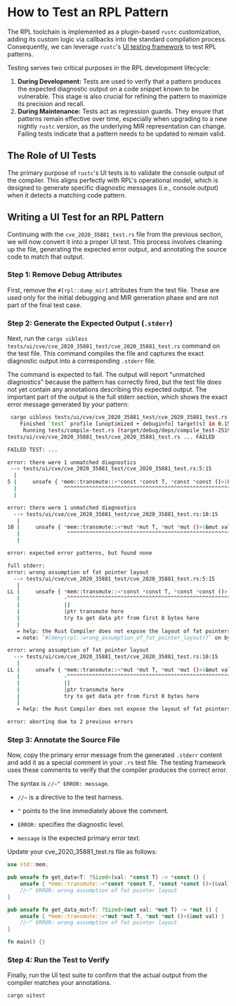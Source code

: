 # How to Test an RPL Pattern

The RPL toolchain is implemented as a plugin-based `rustc` customization, adding its custom logic via callbacks into the standard compilation process. Consequently, we can leverage `rustc`'s [UI testing framework](https://rustc-dev-guide.rust-lang.org/tests/ui.html) to test RPL patterns.

Testing serves two critical purposes in the RPL development lifecycle:

1.  **During Development:** Tests are used to verify that a pattern produces the expected diagnostic output on a code snippet known to be vulnerable. This stage is also crucial for refining the pattern to maximize its precision and recall.
2.  **During Maintenance:** Tests act as regression guards. They ensure that patterns remain effective over time, especially when upgrading to a new nightly `rustc` version, as the underlying MIR representation can change. Failing tests indicate that a pattern needs to be updated to remain valid.

## The Role of UI Tests

The primary purpose of `rustc`'s UI tests is to validate the console output of the compiler. This aligns perfectly with RPL's operational model, which is designed to generate specific diagnostic messages (i.e., console output) when it detects a matching code pattern.

## Writing a UI Test for an RPL Pattern

Continuing with the `cve_2020_35881_test.rs` file from the previous section, we will now convert it into a proper UI test. This process involves cleaning up the file, generating the expected error output, and annotating the source code to match that output.

### Step 1: Remove Debug Attributes

First, remove the `#[rpl::dump_mir]` attributes from the test file. These are used only for the initial debugging and MIR generation phase and are not part of the final test case.

### Step 2: Generate the Expected Output (`.stderr`)

Next, run the `cargo uibless tests/ui/cve/cve_2020_35881_test/cve_2020_35881_test.rs` command on the test file. This command compiles the file and captures the exact diagnostic output into a corresponding `.stderr` file.

The command is expected to fail. The output will report "unmatched diagnostics" because the pattern has correctly fired, but the test file does not yet contain any annotations describing this expected output. The important part of the output is the full stderr section, which shows the exact error message generated by your pattern:

```bash
 cargo uibless tests/ui/cve/cve_2020_35881_test/cve_2020_35881_test.rs
    Finished `test` profile [unoptimized + debuginfo] target(s) in 0.15s
     Running tests/compile-test.rs (target/debug/deps/compile_test-251936bcca420e4b)
tests/ui/cve/cve_2020_35881_test/cve_2020_35881_test.rs ... FAILED

FAILED TEST: ...

error: there were 1 unmatched diagnostics
 --> tests/ui/cve/cve_2020_35881_test/cve_2020_35881_test.rs:5:15
  |
5 |     unsafe { *mem::transmute::<*const *const T, *const *const ()>(&val) }
  |               ^^^^^^^^^^^^^^^^^^^^^^^^^^^^^^^^^^^^^^^^^^^^^^^^^^^^^^^^^ Error[rpl::wrong_assumption_of_fat_pointer_layout]: wrong assumption of fat pointer layout
  |

error: there were 1 unmatched diagnostics
  --> tests/ui/cve/cve_2020_35881_test/cve_2020_35881_test.rs:10:15
   |
10 |     unsafe { *mem::transmute::<*mut *mut T, *mut *mut ()>(&mut val) }
   |               ^^^^^^^^^^^^^^^^^^^^^^^^^^^^^^^^^^^^^^^^^^^^^^^^^^^^^ Error[rpl::wrong_assumption_of_fat_pointer_layout]: wrong assumption of fat pointer layout
   |

error: expected error patterns, but found none

full stderr:
error: wrong assumption of fat pointer layout
  --> tests/ui/cve/cve_2020_35881_test/cve_2020_35881_test.rs:5:15
   |
LL |     unsafe { *mem::transmute::<*const *const T, *const *const ()>(&val) }
   |              -^^^^^^^^^^^^^^^^^^^^^^^^^^^^^^^^^^^^^^^^^^^^^^^^^^^^^^^^^
   |              ||
   |              |ptr transmute here
   |              try to get data ptr from first 8 bytes here
   |
   = help: the Rust Compiler does not expose the layout of fat pointers
   = note: `#[deny(rpl::wrong_assumption_of_fat_pointer_layout)]` on by default

error: wrong assumption of fat pointer layout
  --> tests/ui/cve/cve_2020_35881_test/cve_2020_35881_test.rs:10:15
   |
LL |     unsafe { *mem::transmute::<*mut *mut T, *mut *mut ()>(&mut val) }
   |              -^^^^^^^^^^^^^^^^^^^^^^^^^^^^^^^^^^^^^^^^^^^^^^^^^^^^^
   |              ||
   |              |ptr transmute here
   |              try to get data ptr from first 8 bytes here
   |
   = help: the Rust Compiler does not expose the layout of fat pointers

error: aborting due to 2 previous errors
```

### Step 3: Annotate the Source File

Now, copy the primary error message from the generated `.stderr` content and add it as a special comment in your `.rs` test file. The testing framework uses these comments to verify that the compiler produces the correct error.

The syntax is `//~^ ERROR: message`.

-   `//~` is a directive to the test harness.

-   `^` points to the line immediately above the comment.

-   `ERROR:` specifies the diagnostic level.

-   `message` is the expected primary error text.

Update your cve_2020_35881_test.rs file as follows:

```rust
use std::mem;

pub unsafe fn get_data<T: ?Sized>(val: *const T) -> *const () {
    unsafe { *mem::transmute::<*const *const T, *const *const ()>(&val) }
    //~^ ERROR: wrong assumption of fat pointer layout
}

pub unsafe fn get_data_mut<T: ?Sized>(mut val: *mut T) -> *mut () {
    unsafe { *mem::transmute::<*mut *mut T, *mut *mut ()>(&mut val) }
    //~^ ERROR: wrong assumption of fat pointer layout
}

fn main() {}
```

### Step 4: Run the Test to Verify

Finally, run the UI test suite to confirm that the actual output from the compiler matches your annotations.

```bash
cargo uitest
```
